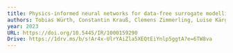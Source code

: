 ```yaml
---
title: Physics-informed neural networks for data-free surrogate modelling and engineering optimization – An example from composite manufacturing
authors: Tobias Würth, Constantin Krauß, Clemens Zimmerling, Luise Kärger
year: 2023
URL: https://doi.org/10.5445/IR/1000159290
Drive: https://1drv.ms/b/s!Ar4x-UlrYAiZla5XEQtEiYnlp5ggtA?e=6TW8va
---
```


